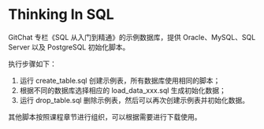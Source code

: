 # Thinking In SQL

GitChat 专栏《SQL 从入门到精通》的示例数据库，提供 Oracle、MySQL、SQL Server 以及 PostgreSQL 初始化脚本。

执行步骤如下：

 1. 运行 create_table.sql 创建示例表，所有数据库使用相同的脚本；
 2. 根据不同的数据库选择相应的 load_data_xxx.sql 生成初始化数据；
 3. 运行 drop_table.sql 删除示例表，然后可以再次创建示例表并初始化数据。

其他脚本按照课程章节进行组织，可以根据需要进行下载使用。
